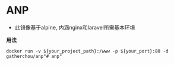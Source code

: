 # ANP

- 此镜像基于alpine, 内涵nginx和laravel所需基本环境

**用法**

    docker run -v ${your_project_path}:/www -p ${your_port}:80 -d gatherchou/anp"# anp" 
